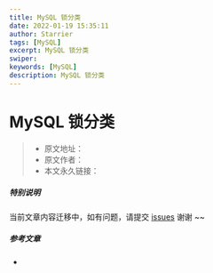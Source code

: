 ```yaml
---
title: MySQL 锁分类
date: 2022-01-19 15:35:11
author: Starrier
tags: [MySQL]
excerpt: MySQL 锁分类
swiper: 
keywords: [MySQL]
description: MySQL 锁分类
---
```


# MySQL 锁分类

> * 原文地址：[]()
> * 原文作者：[]()
> * 本文永久链接：[]()

##### **特别说明**

当前文章内容迁移中，如有问题，请提交 [issues](https://github.com/Starrier/starrier.github.io/issues) 谢谢 ~~

##### 参考文章

- []()
